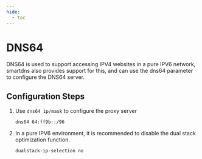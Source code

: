 ```yaml
---
hide:
  - toc
---
```


# DNS64

DNS64 is used to support accessing IPV4 websites in a pure IPV6 network, smartdns also provides support for this, and can use the dns64 parameter to configure the DNS64 server.

## Configuration Steps

1. Use `dns64 ip/mask` to configure the proxy server

    ```shell
    dns64 64:ff9b::/96
    ```

1. In a pure IPV6 environment, it is recommended to disable the dual stack optimization function.

    ```shell
    dualstack-ip-selection no
    ```
